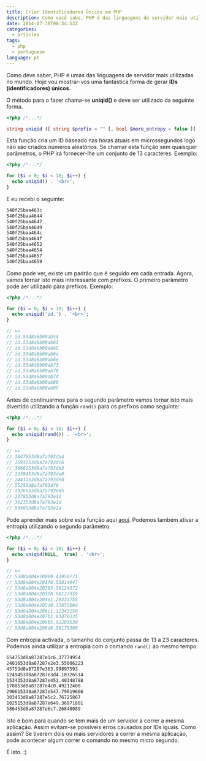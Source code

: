 ```yaml
---
title: Criar Identificadores Únicos em PHP
description: Como você sabe, PHP é das linguagens de servidor mais utilizadas no mundo. Hoje trago-vos uma das funções mais interessantes desta linguagem.
date: 2014-07-30T08:34:52Z
categories:
  - articles
tags:
  - php
  - portuguese
language: pt
---
```


Como deve saber, PHP é umas das linguagens de servidor mais utilizadas no mundo. Hoje vou mostrar-vos uma fantástica forma de gerar **IDs (identificadores) únicos**.

<!--more-->

O método para o fazer chama-se **uniqid()** e deve ser utilizado da seguinte forma.

```php
<?php /*...*/

string uniqid ([ string $prefix = "" [, bool $more_entropy = false ]] )
```

Esta função cria um ID baseado nas horas atuais em microssegundos logo não são criados números aleatórios. Se chamar esta função sem quaisquer parâmetros, o PHP irá fornecer-lhe um conjunto de 13 caracteres. Exemplo:

```php
<?php /*...*/

for ($i = 0; $i < 10; $i++) {
  echo uniqid() . '<br>';
}
```

E eu recebi o seguinte:

```txt
540f25baa463c
540f25baa4644
540f25baa4647
540f25baa4649
540f25baa464c
540f25baa464f
540f25baa4652
540f25baa4654
540f25baa4657
540f25baa4659
```

Como pode ver, existe um padrão que é seguido em cada entrada. Agora, vamos tornar isto mais interessante com prefixos. O primeiro parâmetro pode aer utilizado para prefixos. Exemplo:

```php
<?php /*...*/

for ($i = 0; $i < 10; $i++) {
  echo uniqid('id.') . '<br>';
}

// =>
// id.53d8a6b00ab54
// id.53d8a6b00ab61
// id.53d8a6b00ab65
// id.53d8a6b00ab6a
// id.53d8a6b00ab6e
// id.53d8a6b00ab73
// id.53d8a6b00ab78
// id.53d8a6b00ab7d
// id.53d8a6b00ab80
// id.53d8a6b00ab85
```

Antes de continuarmos para o segundo parâmetro vamos tornar isto mais divertido utilizando a função ```rand()``` para os prefixos como seguinte:

```php
<?php /*...*/

for ($i = 0; $i < 10; $i++) {
  echo uniqid(rand()) . '<br>';
}

// =>
// 1847953d8a7a793dad
// 1593253d8a7a793dc6
// 3066153d8a7a793dd3
// 1359453d8a7a793de0
// 1441153d8a7a793ded
// 55253d8a7a793df9
// 1926553d8a7a793e05
// 227853d8a7a793e11
// 362353d8a7a793e1d
// 635653d8a7a793e2a
```

Pode aprender mais sobre esta função aqui [aqui](http://pt2.php.net/manual/en/function.rand.php). Podemos também ativar a entropia utilizando o segundo parâmetro.

```php
<?php /*...*/

for ($i = 0; $i < 10; $i++) {
  echo uniqid(NULL,  true) . '<br>';
}

// =>
// 53d8a804e20009.43950771
// 53d8a804e201f6.55814947
// 53d8a804e20303.56124572
// 53d8a804e203f8.58127959
// 53d8a804e204e1.29334755
// 53d8a804e205d8.15855084
// 53d8a804e206c1.12343150
// 53d8a804e207b1.83476235
// 53d8a804e208b5.92283530
// 53d8a804e209d6.58175306
```

Com entropia activada, o tamanho do conjunto passa de 13 a 23 caracteres. Podemos ainda utilizar a entropia com o comando ```rand()``` ao mesmo tempo:

```txt
654753d8a87287e1c6.37774954
2401653d8a87287e2e3.55006223
45753d8a87287e363.99897593
1249453d8a87287e3d4.10326514
1534353d8a87287e451.40348788
178853d8a87287e4c0.49212408
2906153d8a87287e547.79619666
303453d8a87287e5c2.76725867
1025153d8a87287e649.36971601
586453d8a87287e6c7.26848089
```

Isto é bom para quando se tem mais de um servidor a correr a mesma aplicação. Assim evitam-se possíveis erros causados por IDs iguais. Como assim? Se tiverem dois ou mais servidores a correr a mesma aplicação, pode acontecer algum correr o comando no mesmo micro segundo.

É isto. :)
